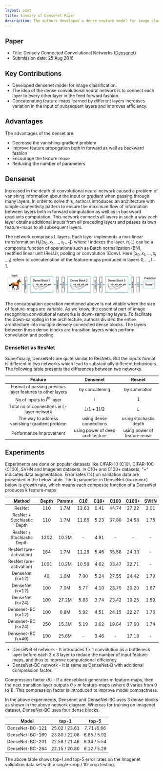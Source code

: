 ```yaml
---
layout: post
title: Summary of Densenet Paper
description: The authors developed a dense newtork model for image classification. The main idea of the network was to connect each layer to every other layer in the feed forward fashion to improve the information flow in both forward and backward ways of a network.
---
```


## Paper
- Title: Densely Connected Convolutional Networks ([Densenet](https://arxiv.org/abs/1608.06993))
- Submission date: 25 Aug 2016

## Key Contributions
- Developed densenet model for image classification.
- The idea of the dense convolutional neural network is to connect each layer to every other layer in the feed forward fashion.
- Concatenating feature-maps learned by different layers increases variation in the input of subsequent layers and improves efficiency.

## Advantages
The advantages of the denset are:
- Decrease the vanishing-gradient problem
- Improve feature propogation both in forward as well as backward fashion
- Encourage the feature reuse
- Reducing the number of parameters

## Densenet
Increased in the depth of convolutional neural network caused a problem of vanishing information about the input or gradiant when passing through many layers. In order to solve this, authors introduced an architecture with simple connectivity pattern to ensure the maximum flow of information between layers both in forward computation as well as in backward gradiants computation. This network connects all layers in such a way each layer obtains additional inputs from all preceding layers and passes its own feature-maps to all subsequent layers. 

The network comprises L layers. Each layer implements a non-linear transformation $H_l([x_0, x_1, ..., x_{l-1}])$ where l indexes the layer. $H_l(.)$ can be a composite function of operations such as Batch normalization (BN), rectified linear unit (ReLU), pooling or convolution (Conv). Here $[x_0, x_1, ..., x_{l-1}]$ refers to concatenation of the feature-maps produced in layers $0,...,l-1$.

<p align="center">
<img src="/assets/Images/densenet/densenet.png" alt="tab_contents">
</p>

The concatenation operation mentioned above is not vitable when the size of feature-maps are variable. As we know, the essential part of image recognition convolutional networks is down-sampling layers. To facilitate the down-sampling in the architecture, authors divided the entire architecture into multiple densely connected dense blocks. The layers between these dense blocks are transition layers which perform convolution and pooling. 

### DenseNet vs ResNet
Superficially, DenseNets are quite similar to ResNets. But the inputs format is different in two networks which lead to substantially different behaviours. The following table presents the differences between two networks.

|Feature| Densenet   |     Resnet     | 
|:-----:|:---------------:|:-----------------------:|
|Format of passing previous layer features to other layers| by concatening| by summation|
|No of inputs to $l^{th}$ layer| $l$ | $1$ |
|Total no of connections in L-layer network| $L(L+1)/2$ | $L$ |
|The way to address vanishing-gradient problem| using dense connections|using stochastic depth|
|Performance Improvement|using power of deep architecture| using power of feature reuse|


## Experiments
Experiments are done on popular datasets like CIFAR-10 (C10), CIFAR-100 (C100), SVHN and Imagenet datasets. In C10+ and C100+ datasets, "+" indicates data augmentation. Error rates (%) on validation data are presented in the below table. The k parameter in DenseNet (k=\<num\>) below is growth rate, which means each composite function of a DenseNet produces k feature-maps.

|Method| Depth   | Params | C10| C10+| C100 | C100+ | SVHN|
|:-----:|:------:|:------:|:--:|:---:|:----:|:-----:|:---:|
|ResNet|110|1.7M|13.63|6.41|44.74|27.22|2.01|
|ResNet + Stochiastic Depth|110|1.7M|11.66|5.23|37.80|24.58|1.75|
|ResNet + Stochiastic Depth|1202|10.2M|-|4.91|-|-|-|
|ResNet (pre-activation)|164|1.7M|11.26|5.46|35.58|24.33|-|
|ResNet (pre-activation)|1001|10.2M|10.56|4.62|33.47|22.71|-|
|DenseNet (k=12)|40|1.0M|7.00|5.24|27.55|24.42|1.79|
|DenseNet (k=12)|100|7.0M|5.77|4.10|23.79|20.20|1.67|
|DenseNet (k=24)|100|27.2M|5.83|3.74|23.42|19.25|1.59|
|Densenet-BC (k=12)|100|0.8M|5.92|4.51|24.15|22.27|1.76|
|Densenet-BC (k=24)|250|15.3M|5.19|3.62|19.64|17.60|1.74|
|Densenet-BC (k=40)|190|25.6M|-|3.46|-|17.18|-|

 - DenseNet-B network - It introduces 1 x 1 convolution as a bottleneck layer before each 3 x 3 layer to reduce the number of input feature-maps, and thus to improve computational efficiency. 
 - DenseNet-BC network - It is same as DenseNet-B with additional compression factor. 
 
Compression factor $(\theta)$ - If a denseblock generates m feature-maps, then the next transition layer outputs $\theta \times m$ feature-maps (where $\theta$ varies from 0 to 1). This compression factor is introduced to improve model compactness. 

In the above experiments, Densenet and DenseNet-BC uses 3 dense blocks as shown in the above network diagram. 
Whereas for training on Imagenet dataset, DenseNet-BC uses four dense blocks.  


|Model| top-1   | top-5 | 
|:-----:|:------:|:------:|
|DenseNet-BC-121| 25.02 / 23.61|7.71 /6.66|
|DenseNet-BC-169|23.80 / 22.08|6.85 / 5.92|
|DenseNet-BC-201|22.58 / 21.46|6.34 / 5.54|
|DenseNet-BC-264|22.15 / 20.80|6.12 / 5.29|

The above table shows top-1 and top-5 error rates on the Imagenet validation data set with a single-crop / 10-crop testing.

